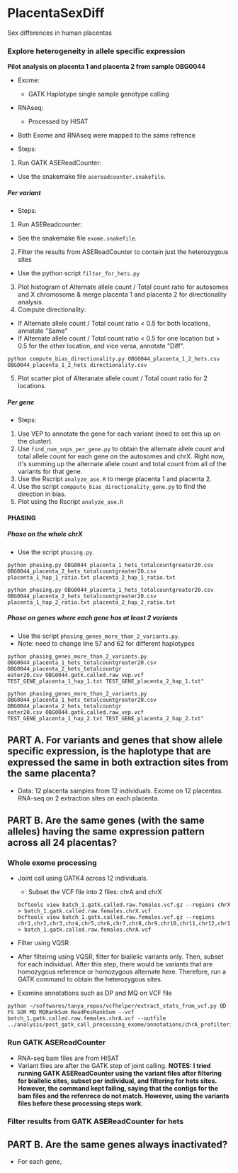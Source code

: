 # PlacentaSexDiff
Sex differences in human placentas

### Explore heterogeneity in allele specific expression

**Pilot analysis on placenta 1 and placenta 2 from sample OBG0044**

* Exome:
  - GATK Haplotype single sample genotype calling
* RNAseq:
  - Processed by HISAT
  
* Both Exome and RNAseq were mapped to the same refrence 

* Steps:
1. Run GATK ASEReadCounter:
* Use the snakemake file `asereadcounter.snakefile`.

##### Per variant
* Steps:
1. Run ASEReadcounter:
  - See the snakemake file `exome.snakefile`.
2. Filter the results from ASEReadCounter to contain just the heterozygous sites
  - Use the python script `filter_for_hets.py`
3. Plot histogram of Alternate allele count / Total count ratio for autosomes and X chromosome & merge placenta 1 and placenta 2 for directionality analysis.
4. Compute directionality:
  - If Alternate allele count / Total count ratio < 0.5 for both locations, annotate "Same"
  - If Alternate allele count / Total count ratio < 0.5 for one location but > 0.5 for the other location, and vice versa, annotate "Diff".
  
  ```
  python compute_bias_directionality.py OBG0044_placenta_1_2_hets.csv OBG0044_placenta_1_2_hets_directionality.csv
  ```
5. Plot scatter plot of Alteranate allele count / Total count ratio for 2 locations.

##### Per gene
* Steps:
1. Use VEP to annotate the gene for each variant (need to set this up on the cluster).
2. Use `find_num_snps_per_gene.py` to obtain the alternate allele count and total allele count for each gene on the autosomes and chrX. Right now, it's summing up the alternate allele count and total count from all of the variants for that gene. 
3. Use the Rscript `analyze_ase.R` to merge placenta 1 and placenta 2. 
4. Use the script `comppute_bias_directionality_gene.py` to find the direction in bias. 
5. Plot using the Rscript `analyze_ase.R`

#### PHASING
##### Phase on the whole chrX
* Use the script `phasing.py`. 

```
python phasing.py OBG0044_placenta_1_hets_totalcountgreater20.csv OBG0044_placenta_2_hets_totalcountgreater20.csv placenta_1_hap_1_ratio.txt placenta_2_hap_1_ratio.txt

python phasing.py OBG0044_placenta_1_hets_totalcountgreater20.csv OBG0044_placenta_2_hets_totalcountgreater20.csv placenta_1_hap_2_ratio.txt placenta_2_hap_2_ratio.txt
```

##### Phase on genes where each gene has at least 2 variants
* Use the script `phasing_genes_more_than_2_variants.py`.
* Note: need to change line 57 and 62 for different haplotypes

```
python phasing_genes_more_than_2_variants.py OBG0044_placenta_1_hets_totalcountgreater20.csv OBG0044_placenta_2_hets_totalcountgr
eater20.csv OBG0044.gatk.called.raw_vep.vcf TEST_GENE_placenta_1_hap_1.txt TEST_GENE_placenta_2_hap_1.txt"

python phasing_genes_more_than_2_variants.py OBG0044_placenta_1_hets_totalcountgreater20.csv OBG0044_placenta_2_hets_totalcountgr
eater20.csv OBG0044.gatk.called.raw_vep.vcf TEST_GENE_placenta_1_hap_2.txt TEST_GENE_placenta_2_hap_2.txt"
```

## PART A. For variants and genes that show allele specific expression, is the haplotype that are expressed the same in both extraction sites from the same placenta? 

* Data: 12 placenta samples from 12 individuals. Exome on 12 placentas. RNA-seq on 2 extraction sites on each placenta. 

## PART B. Are the same genes (with the same alleles) having the same expression pattern across all 24 placentas? 


### Whole exome processing
* Joint call using GATK4 across 12 individuals. 
  - Subset the VCF file into 2 files: chrA and chrX
  
  ```
  bcftools view batch_1.gatk.called.raw.females.vcf.gz --regions chrX > batch_1.gatk.called.raw.females.chrX.vcf
  bcftools view batch_1.gatk.called.raw.females.vcf.gz --regions chr1,chr2,chr3,chr4,chr5,chr6,chr7,chr8,chr9,chr10,chr11,chr12,chr13,chr14,chr15,chr16,chr17,chr18,chr19,chr20,chr21,chr22 > batch_1.gatk.called.raw.females.chrA.vcf
  ```
  
* Filter using VQSR
* After filteirng using VQSR, filter for biallelic variants only. Then, subset for each individual. After this step, there would be variants that are homozygous reference or homozygous alternate here. Therefore, run a GATK command to obtain the heterozygous sites. 

* Examine annotations such as DP and MQ on VCF file 
```
python ~/softwares/tanya_repos/vcfhelper/extract_stats_from_vcf.py QD FS SOR MQ MQRankSum ReadPosRankSum --vcf batch_1.gatk.called.raw.females.chrA.vcf --outfile ../analysis/post_gatk_call_processing_exome/annotations/chrA_prefiltering_annotations.txt
```

### Run GATK ASEReadCounter
* RNA-seq bam files are from HISAT
* Variant files are after the GATK step of joint calling.
**NOTES: I tried running GATK ASEReadCounter using the variant files after filtering for biallelic sites, subset per individual, and filtering for hets sites. However, the command kept failing, saying that the contigs for the bam files and the refenrece do not match. However, using the variants files before these processing steps work.**

### Filter results from GATK ASEReadCounter for hets

## PART B. Are the same genes always inactivated? 
* For each gene, 
